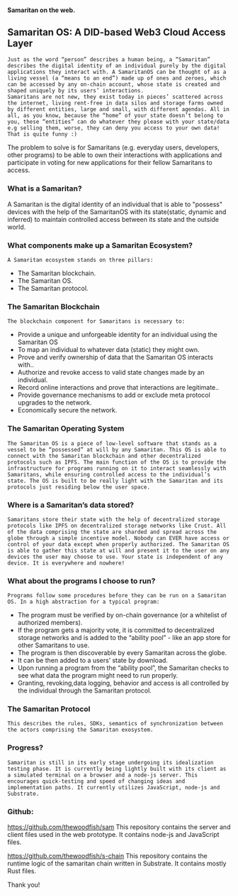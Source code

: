 #### Samaritan on the web.

## Samaritan OS: A DID-based Web3 Cloud Access Layer

	Just as the word “person” describes a human being, a “Samaritan” describes the digital identity of an individual purely by the digital applications they interact with. A SamaritanOS can be thought of as a living vessel (a “means to an end”) made up of ones and zeroes, which can be accessed by any on-chain account, whose state is created and shaped uniquely by its users’ interactions.
	Samaritans are not new, they exist today in pieces’ scattered across the internet, living rent-free in data silos and storage farms owned by different entities, large and small, with different agendas. All in all, as you know, because the “home” of your state doesn’t belong to you, these “entities” can do whatever they please with your state/data e.g selling them, worse, they can deny you access to your own data! That is quite funny :)
The problem to solve is for Samaritans (e.g. everyday users, developers, other programs) to be able to own their interactions with applications and participate in voting for new applications for their fellow Samaritans to access.

### What is a Samaritan?
A Samaritan is the digital identity of an individual that is able to "possess" devices with the help of the SamaritanOS with its state(static, dynamic and inferred) to maintain controlled access between its state and the outside world.

### What components make up a Samaritan Ecosystem?
	A Samaritan ecosystem stands on three pillars:
- The Samaritan blockchain.
- The Samaritan OS.
- The Samaritan protocol.


### The Samaritan Blockchain
	The blockchain component for Samaritans is necessary to: 
- Provide a unique and unforgeable identity for an individual using the Samaritan OS
- To map an individual to whatever data (static) they might own.
- Prove and verify ownership of data that the Samaritan OS interacts with..
- Authorize and revoke access to valid state changes made by an individual.
- Record online interactions and prove that interactions are legitimate..
- Provide  governance mechanisms to add or exclude  meta protocol upgrades to the network.
- Economically  secure the network. 


### The Samaritan Operating System
	The Samaritan OS is a piece of low-level software that stands as a vessel to be “possessed” at will by any Samaritan. This OS is able to connect with the Samaritan blockchain and other decentralized protocols such as IPFS. The main function of the OS is to provide the infrastructure for programs running on it to interact seamlessly with Samaritans, while ensuring controlled access to the individual’s state. The OS is built to be really light with the Samaritan and its protocols just residing below the user space.

### Where is a Samaritan’s data stored?
	Samaritans store their state with the help of decentralized storage protocols like IPFS on decentralized storage networks like Crust. All of the data comprising the state are sharded and spread across the globe through a simple incentive model. Nobody can EVER have access or control of your data except when properly authorized. The Samaritan OS is able to gather this state at will and present it to the user on any devices the user may choose to use. Your state is independent of any device. It is everywhere and nowhere!

### What about the programs I choose to run?
	Programs follow some procedures before they can be run on a Samaritan OS. In a high abstraction for a typical program:
- The program must be verified by on-chain governance (or a whitelist of authorized members). 
- If the program gets a majority vote, it is committed to decentralized storage networks and is added to the “ability pool” - like an app store for other Samaritans to use.
- The program is then discoverable by every Samaritan across the globe.
- It can be then added to a users’ state by download.
- Upon running a program from the “ability pool”, the Samaritan checks to see what data the program might need to run properly. 
- Granting, revoking,data logging, behavior and access is all controlled by the individual through the Samaritan protocol.

### The Samaritan Protocol
	This describes the rules, SDKs, semantics of synchronization between the actors comprising the Samaritan exosystem.

### Progress?
	Samaritan is still in its early stage undergoing its idealization testing phase. It is currently being lightly built with its client as a simulated terminal on a browser and a node-js server. This encourages quick-testing and speed of changing ideas and implementation paths. It currently utilizes JavaScript, node-js and Substrate.

### Github:
https://github.com/thewoodfish/sam
This repository contains the server and client files used in the web prototype. It contains node-js and JavaScript files.

https://github.com/thewoodfish/s-chain
This repository contains the runtime logic of the samaritan chain written in Substrate. It contains mostly Rust files.

Thank you!
